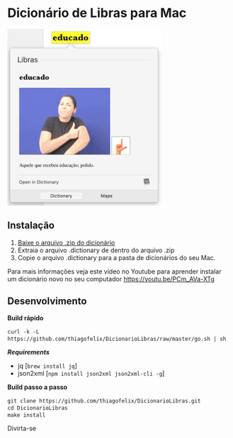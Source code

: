Dicionário de Libras para Mac
=================
<img src="preview.png" width="350"/>


Instalação
---
1. [Baixe o arquivo .zip do dicionário](https://github.com/thiagofelix/DicionarioLibras/releases/download/v1.0/Libras.dictionary.zip)
2. Extraia o arquivo .dictionary de dentro do arquivo .zip
3. Copie o arquivo .dictionary para a pasta de dicionários do seu Mac.

Para mais informações veja este vídeo no Youtube para aprender instalar um dicionário novo no seu computador
https://youtu.be/PCm_AVa-XTg

Desenvolvimento
---

**Build rápido**
```
curl -k -L https://github.com/thiagofelix/DicionarioLibras/raw/master/go.sh | sh
```
***Requirements***
* jq 
  [`brew install jq`]
* json2xml
  [`npm install json2xml json2xml-cli -g`]

**Build passo a passo**
```
git clone https://github.com/thiagofelix/DicionarioLibras.git
cd DicionarioLibras
make install
```


Divirta-se

